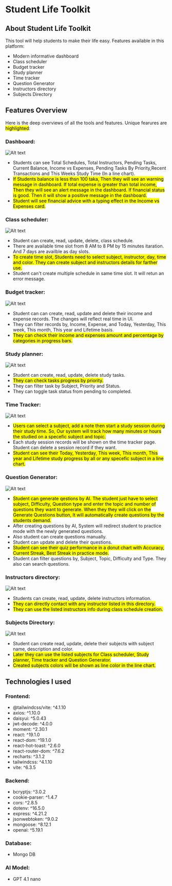 # Student Life Toolkit

## About Student Life Toolkit

This tool will help students to make their life easy. Features available in this platform:

- Modern informative dashboard
- Class scheduler
- Budget tracker
- Study planner
- Time tracker
- Question Generator
- Instructors directory
- Subjects Directory

## Features Overview

Here is the deep overviews of all the tools and features. Unique fearures are <mark>highlighted</mark>:

### Dashboard:

![Alt text](image-url)

- Students can see Total Schedules, Total Instructors, Pending Tasks, Current Balance, Income vs Expenses, Pending Tasks By Priority,Recent Transactions and This Weeks Study Time (In a line chart).
- <mark>If Students balance is less thsn 100 taka, Then they will see an warning message in dashboard. If total expense is greater than total income, Then they will see an alert message in the dashboard. If financial status is good. Then it will show a positive message in the dashboard.</mark>
- <mark>Student will see financial advice with a typing effect in the Income vs Expenses card.</mark>

### Class scheduler:

![Alt text](image-url)

- Student can create, read, update, delete, class schedule.
- There are available time slot from 8 AM to 8 PM by 15 minutes itaration. And 7 days are availble as day slots.
- <mark>To create time slot, Students need to select subject, instructor, day, time and color. They can create subject and instructors details for farther use.</mark>
- Student can't create multiple schedule in same time slot. It will retun an error message.

### Budget tracker:

![Alt text](image-url)

- Student can can create, read, update and delete their income and expense records. The changes will reflect real time in UI.
- They can filter records by, Income, Expense, and Today, Yesterday, This week, This month, This year and Lifetime basis.
- <mark>They can check their income and expenses amount and percentage by categories in progress bars.</mark>

### Study planner:

![Alt text](image-url)

- Student can create, read, update, delete study tasks.
- <mark>They can check tasks progress by priority.</mark>
- They can filter task by Subject, Priority and Status.
- They can toggle task status from pending to completed.

### Time Tracker:

![Alt text](image-url)

- <mark>Users can select a subject, add a note then start a study session during their study time. So, Our system will track how many minutes or hours the studied on a specefic subject and topic.</mark>
- Each study session records will be shown on the time tracker page. Student can delete a session record if they want.
- <mark>Student can see their Today, Yesterday, This week, This month, This year and Lifetime study progress by all or any specefic subject in a line chart.</mark>

### Question Generator:

![Alt text](image-url)

- <mark>Student can generate qestions by AI. The student just have to select subject, Difficulty, Question type and enter the topic and number of questions they want to generate. When they they will click on the Generate Questions button, It will automatically create questions by the students demand.</mark>
- After creating questions by AI, System will redirect student to practice mode with the newly generated questions.
- Also student can create questions manually.
- Student can update and delete their questions.
- <mark>Student can see their quiz performance in a donut chart with Accuracy, Current Streak, Best Streak in practice mode.</mark>
- Student can filter questions by, Subject, Topic, Difficulty and Type. They also can search questions.

### Instructors directory:

![Alt text](image-url)

- Students can create, read, update, delete instructors information.
- <mark>They can directly contact with any instructor listed in this directory.</mark>
- <mark>They can use the listed instructors info during class schedule creation.</mark>

### Subjects Directory:

![Alt text](image-url)

- Student can create read, update, delete their subjects with subject name, description and color.
- <mark>Later they can use the listed subjects for Class scheduler, Study planner, Time tracker and Question Generator.</mark>
- <mark>Created subjects colors will be shown as line color in the line chart.</mark>

## Technologies I used

### Frontend:

- @tailwindcss/vite: ^4.1.10
- axios: ^1.10.0
- daisyui: ^5.0.43
- jwt-decode: ^4.0.0
- moment: ^2.30.1
- react: ^19.1.0
- react-dom: ^19.1.0
- react-hot-toast: ^2.6.0
- react-router-dom: ^7.6.2
- recharts: ^3.1.2
- tailwindcss: ^4.1.10
- vite: ^6.3.5

### Backend:

- bcryptjs: ^3.0.2
- cookie-parser: ^1.4.7
- cors: ^2.8.5
- dotenv: ^16.5.0
- express: ^4.21.2
- jsonwebtoken: ^9.0.2
- mongoose: ^8.12.1
- openai: ^5.19.1

### Database:

- Mongo DB

### AI Model:

- GPT 4.1 nano
